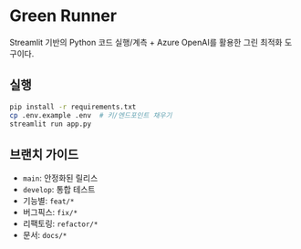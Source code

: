 
# Green Runner

Streamlit 기반의 Python 코드 실행/계측 + Azure OpenAI를 활용한 그린 최적화 도구이다.

## 실행

```bash
pip install -r requirements.txt
cp .env.example .env  # 키/엔드포인트 채우기
streamlit run app.py
```

## 브랜치 가이드

- `main`: 안정화된 릴리스
- `develop`: 통합 테스트
- 기능별: `feat/*`
- 버그픽스: `fix/*`
- 리팩토링: `refactor/*`
- 문서: `docs/*`
